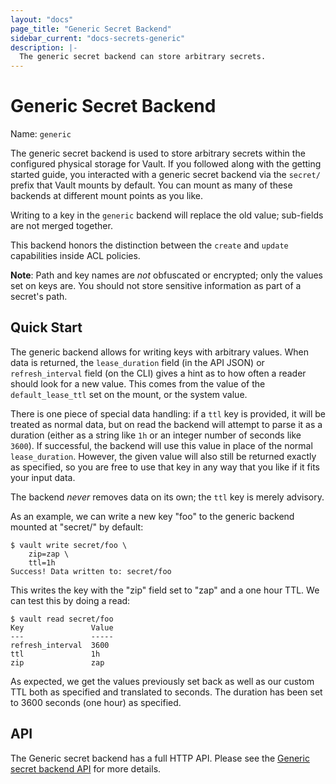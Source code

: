 ```yaml
---
layout: "docs"
page_title: "Generic Secret Backend"
sidebar_current: "docs-secrets-generic"
description: |-
  The generic secret backend can store arbitrary secrets.
---
```


# Generic Secret Backend

Name: `generic`

The generic secret backend is used to store arbitrary secrets within
the configured physical storage for Vault. If you followed along with
the getting started guide, you interacted with a generic secret backend
via the `secret/` prefix that Vault mounts by default. You can mount as many
of these backends at different mount points as you like.

Writing to a key in the `generic` backend will replace the old value;
sub-fields are not merged together.

This backend honors the distinction between the `create` and `update`
capabilities inside ACL policies.

**Note**: Path and key names are _not_ obfuscated or encrypted; only the values
set on keys are. You should not store sensitive information as part of a
secret's path.

## Quick Start

The generic backend allows for writing keys with arbitrary values. When data is
returned, the `lease_duration` field (in the API JSON) or `refresh_interval`
field (on the CLI) gives a hint as to how often a reader should look for a new
value. This comes from the value of the `default_lease_ttl` set on the mount,
or the system value.

There is one piece of special data handling: if a `ttl` key is provided, it
will be treated as normal data, but on read the backend will attempt to parse
it as a duration (either as a string like `1h` or an integer number of seconds
like `3600`). If successful, the backend will use this value in place of the
normal `lease_duration`. However, the given value will also still be returned
exactly as specified, so you are free to use that key in any way that you like
if it fits your input data.

The backend _never_ removes data on its own; the `ttl` key is merely advisory.

As an example, we can write a new key "foo" to the generic backend mounted at
"secret/" by default:

```
$ vault write secret/foo \
    zip=zap \
    ttl=1h
Success! Data written to: secret/foo
```

This writes the key with the "zip" field set to "zap" and a one hour TTL.
We can test this by doing a read:

```
$ vault read secret/foo
Key               Value
---               -----
refresh_interval  3600
ttl               1h
zip               zap
```

As expected, we get the values previously set back as well as our custom TTL
both as specified and translated to seconds. The duration has been set to 3600
seconds (one hour) as specified.

## API

The Generic secret backend has a full HTTP API. Please see the
[Generic secret backend API](/api/secret/generic/index.html) for more
details.
